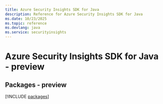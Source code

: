 ```yaml
---
title: Azure Security Insights SDK for Java
description: Reference for Azure Security Insights SDK for Java
ms.date: 10/23/2025
ms.topic: reference
ms.devlang: java
ms.service: securityinsights
---
```

# Azure Security Insights SDK for Java - preview
## Packages - preview
[!INCLUDE [packages](security-insights-index.md)]